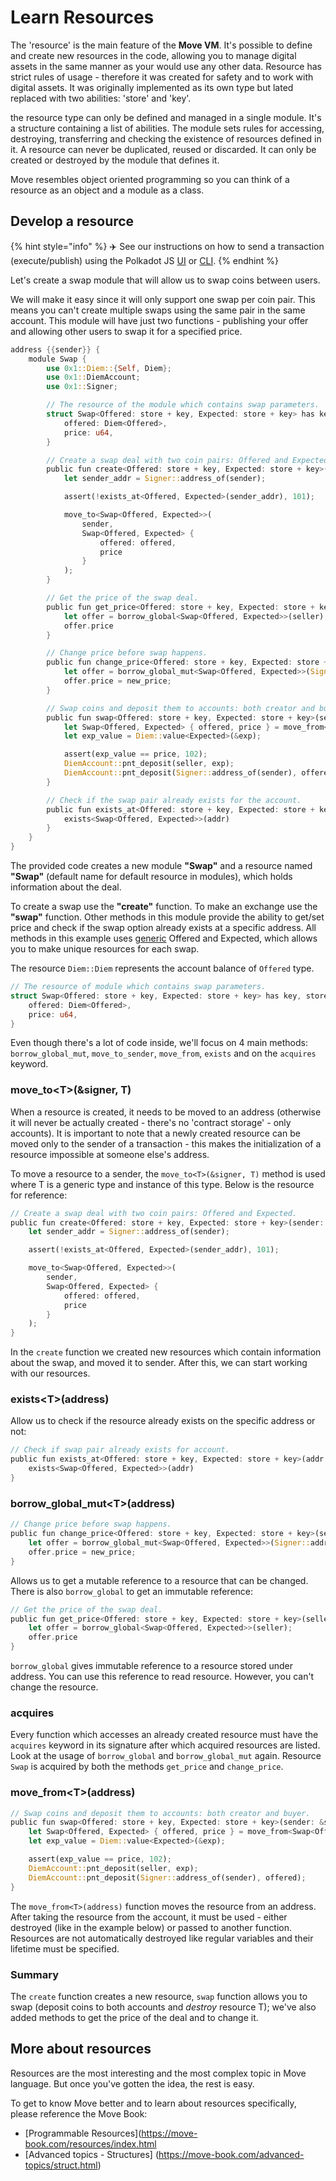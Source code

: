 # Learn Resources

The 'resource' is the main feature of the **Move VM**. It's possible to define and create new resources in the code, allowing you to manage digital assets in the same manner as your would use any other data. Resource has strict rules of usage - therefore it was created for safety and to work with digital assets. It was originally implemented as its own type but lated replaced with two abilities: 'store' and 'key'.

the resource type can only be defined and managed in a single module. It's a structure containing a list of abilities. The module sets rules for accessing, destroying, transferring and checking the existence of resources defined in it. A resource can never be duplicated, reused or discarded. It can only be created or destroyed by the module that defines it.

Move resembles object oriented programming so you can think of a resource as an object and a module as a class.

## Develop a resource

{% hint style="info" %}
✈️ See our instructions on how to send a transaction (execute/publish) using the Polkadot JS [UI](../getting_started/substrate.md) or [CLI](../getting_started/cli.md).
{% endhint %}

Let's create a swap module that will allow us to swap coins between users.

We will make it easy since it will only support one swap per coin pair. This means you can't create multiple swaps using the same pair in the same account. This module will have just two functions - publishing your offer and allowing other users to swap it for a specified price.

```rust
address {{sender}} {
    module Swap {
        use 0x1::Diem::{Self, Diem};
        use 0x1::DiemAccount;
        use 0x1::Signer;

        // The resource of the module which contains swap parameters.
        struct Swap<Offered: store + key, Expected: store + key> has key, store {
            offered: Diem<Offered>,
            price: u64,
        }

        // Create a swap deal with two coin pairs: Offered and Expected.
        public fun create<Offered: store + key, Expected: store + key>(sender: &signer, offered: Diem<Offered>, price: u64) {
            let sender_addr = Signer::address_of(sender);

            assert(!exists_at<Offered, Expected>(sender_addr), 101);

            move_to<Swap<Offered, Expected>>(
                sender,
                Swap<Offered, Expected> {
                    offered: offered,
                    price
                }
            );
        }

        // Get the price of the swap deal.
        public fun get_price<Offered: store + key, Expected: store + key>(seller: address): u64 acquires Swap {
            let offer = borrow_global<Swap<Offered, Expected>>(seller);
            offer.price
        }

        // Change price before swap happens.
        public fun change_price<Offered: store + key, Expected: store + key>(sender: &signer, new_price: u64) acquires Swap {
            let offer = borrow_global_mut<Swap<Offered, Expected>>(Signer::address_of(sender));
            offer.price = new_price;
        }

        // Swap coins and deposit them to accounts: both creator and buyer.
        public fun swap<Offered: store + key, Expected: store + key>(sender: &signer, seller: address, exp: Diem<Expected>) acquires Swap {
            let Swap<Offered, Expected> { offered, price } = move_from<Swap<Offered, Expected>>(seller);
            let exp_value = Diem::value<Expected>(&exp);

            assert(exp_value == price, 102);
            DiemAccount::pnt_deposit(seller, exp);
            DiemAccount::pnt_deposit(Signer::address_of(sender), offered);
        }

        // Check if the swap pair already exists for the account.
        public fun exists_at<Offered: store + key, Expected: store + key>(addr: address): bool {
            exists<Swap<Offered, Expected>>(addr)
        }
    }
}
```

The provided code creates a new module **"Swap"** and a resource named **"Swap"** \(default name for default resource in modules\), which holds information about the deal.

To create a swap use the **"create"** function. To make an exchange use the **"swap"** function. Other methods in this module provide the ability to get/set price and check if the swap option already exists at a specific address. All methods in this example uses [generic](https://developers.diem.com/docs/move/move-basic-concepts/move-basics-generics) Offered and Expected, which allows you to make unique resources for each swap.

The resource `Diem::Diem` represents the account balance of `Offered` type.

```rust
// The resource of module which contains swap parameters.
struct Swap<Offered: store + key, Expected: store + key> has key, store {
    offered: Diem<Offered>,
    price: u64,
}
```

Even though there's a lot of code inside, we'll focus on 4 main methods: `borrow_global_mut`, `move_to_sender`, `move_from`, `exists` and on the `acquires` keyword.

### move\_to&lt;T&gt;\(&signer, T\)

When a resource is created, it needs to be moved to an address \(otherwise it will never be actually created - there's no 'contract storage' - only accounts\). It is important to note that a newly created resource can be moved only to the sender of a transaction - this makes the initialization of a resource impossible at someone else's address.

To move a resource to a sender, the `move_to<T>(&signer, T)` method is used where T is a generic type and instance of this type. Below is the resource for reference:

```rust
// Create a swap deal with two coin pairs: Offered and Expected.
public fun create<Offered: store + key, Expected: store + key>(sender: &signer, offered: Diem<Offered>, price: u64) {
    let sender_addr = Signer::address_of(sender);

    assert(!exists_at<Offered, Expected>(sender_addr), 101);

    move_to<Swap<Offered, Expected>>(
        sender,
        Swap<Offered, Expected> {
            offered: offered,
            price
        }
    );
}
```

In the `create` function we created new resources which contain information about the swap, and moved it to sender. After this, we can start working with our resources.

### exists&lt;T&gt;\(address\)

Allow us to check if the resource already exists on the specific address or not:

```rust
// Check if swap pair already exists for account.
public fun exists_at<Offered: store + key, Expected: store + key>(addr: address): bool {
    exists<Swap<Offered, Expected>>(addr)
}
```

### borrow\_global\_mut&lt;T&gt;\(address\)

```rust
// Change price before swap happens.
public fun change_price<Offered: store + key, Expected: store + key>(sender: &signer, new_price: u64) acquires Swap {
    let offer = borrow_global_mut<Swap<Offered, Expected>>(Signer::address_of(sender));
    offer.price = new_price;
}
```

Allows us to get a mutable reference to a resource that can be changed. There is also `borrow_global` to get an immutable reference:

```rust
// Get the price of the swap deal.
public fun get_price<Offered: store + key, Expected: store + key>(seller: address): u64 acquires Swap {
    let offer = borrow_global<Swap<Offered, Expected>>(seller);
    offer.price
}
```

`borrow_global` gives immutable reference to a resource stored under address. You can use this reference to read resource. However, you can't change the resource.

### acquires

Every function which accesses an already created resource must have the `acquires` keyword in its signature after which acquired resources are listed. Look at the usage of `borrow_global` and `borrow_global_mut` again. Resource `Swap` is acquired by both the methods `get_price` and `change_price`.

### move\_from&lt;T&gt;\(address\)

```rust
// Swap coins and deposit them to accounts: both creator and buyer.
public fun swap<Offered: store + key, Expected: store + key>(sender: &signer, seller: address, exp: Diem<Expected>) acquires Swap {
    let Swap<Offered, Expected> { offered, price } = move_from<Swap<Offered, Expected>>(seller);
    let exp_value = Diem::value<Expected>(&exp);

    assert(exp_value == price, 102);
    DiemAccount::pnt_deposit(seller, exp);
    DiemAccount::pnt_deposit(Signer::address_of(sender), offered);
}
```

The `move_from<T>(address)` function moves the resource from an address. After taking the resource from the account, it must be used - either destroyed \(like in the example below\) or passed to another function. Resources are not automatically destroyed like regular variables and their lifetime must be specified.

### Summary

The `create` function creates a new resource, `swap` function allows you to swap \(deposit coins to both accounts and _destroy_ resource T\); we've also added methods to get the price of the deal and to change it.

## More about resources

Resources are the most interesting and the most complex topic in Move language. But once you've gotten the idea, the rest is easy.

To get to know Move better and to learn about resources specifically, please reference the Move Book:

* [Programmable Resources](https://move-book.com/resources/index.html
* [Advanced topics - Structures] (https://move-book.com/advanced-topics/struct.html)
